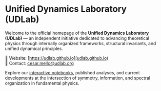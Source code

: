 # Unified Dynamics Laboratory (UDLab)

Welcome to the official homepage of the **Unified Dynamics Laboratory (UDLab)** — an independent initiative dedicated to advancing theoretical physics through internally organized frameworks, structural invariants, and unified dynamical principles.

🔗 Website: [https://udlab.github.io](udlab.github.io)  
📧 Contact: [cesar.mello@udlab.org](mailto:cesar.mello@udlab.org)

Explore our [interactive notebooks](https://udlab.github.io#notebooks), published analyses, and current developments at the intersection of symmetry, information, and spectral organization in fundamental physics.

